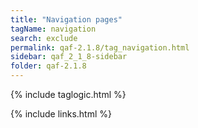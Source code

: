 ```yaml
---
title: "Navigation pages"
tagName: navigation
search: exclude
permalink: qaf-2.1.8/tag_navigation.html
sidebar: qaf_2_1_8-sidebar
folder: qaf-2.1.8
---
```

{% include taglogic.html %}

{% include links.html %}
